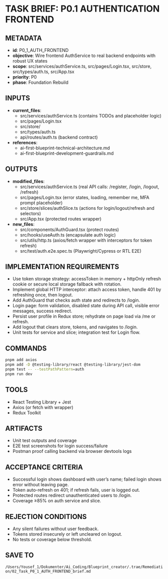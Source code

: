 # TASK BRIEF: P0.1 AUTHENTICATION FRONTEND

## METADATA
- **id**: P0_1_AUTH_FRONTEND
- **objective**: Wire frontend AuthService to real backend endpoints with robust UX states
- **scope**: src/services/authService.ts, src/pages/Login.tsx, src/store, src/types/auth.ts, src/App.tsx
- **priority**: P0
- **phase**: Foundation Rebuild

## INPUTS
- **current_files**:
  - src/services/authService.ts (contains TODOs and placeholder logic)
  - src/pages/Login.tsx
  - src/store/
  - src/types/auth.ts
  - api/routes/auth.ts (backend contract)
- **references**:
  - ai-first-blueprint-technical-architecture.md
  - ai-first-blueprint-development-guardrails.md

## OUTPUTS
- **modified_files**:
  - src/services/authService.ts (real API calls: /register, /login, /logout, /refresh)
  - src/pages/Login.tsx (error states, loading, remember me, MFA prompt placeholder)
  - src/store/slices/authSlice.ts (actions for login/logout/refresh and selectors)
  - src/App.tsx (protected routes wrapper)
- **new_files**:
  - src/components/AuthGuard.tsx (protect routes)
  - src/hooks/useAuth.ts (encapsulate auth logic)
  - src/utils/http.ts (axios/fetch wrapper with interceptors for token refresh)
  - src/test/auth.e2e.spec.ts (Playwright/Cypress or RTL E2E)

## IMPLEMENTATION REQUIREMENTS
- Use token storage strategy: accessToken in memory + httpOnly refresh cookie or secure local storage fallback with rotation.
- Implement global HTTP interceptor: attach access token, handle 401 by refreshing once, then logout.
- Add AuthGuard that checks auth state and redirects to /login.
- Login page: form validation, disabled state during API call, visible error messages, success redirect.
- Persist user profile in Redux store; rehydrate on page load via /me or refresh.
- Add logout that clears store, tokens, and navigates to /login.
- Unit tests for service and slice; integration test for Login flow.

## COMMANDS
```bash
pnpm add axios
pnpm add -D @testing-library/react @testing-library/jest-dom
pnpm test -- --testPathPattern=auth
pnpm run dev
```

## TOOLS
- React Testing Library + Jest
- Axios (or fetch with wrapper)
- Redux Toolkit

## ARTIFACTS
- Unit test outputs and coverage
- E2E test screenshots for login success/failure
- Postman proof calling backend via browser devtools logs

## ACCEPTANCE CRITERIA
- Successful login shows dashboard with user’s name; failed login shows error without leaving page.
- Token auto-refresh on 401; if refresh fails, user is logged out.
- Protected routes redirect unauthenticated users to /login.
- Coverage ≥85% on auth service and slice.

## REJECTION CONDITIONS
- Any silent failures without user feedback.
- Tokens stored insecurely or left uncleared on logout.
- No tests or coverage below threshold.

## SAVE TO
`/Users/Yousef_1/Dokumenter/Ai_Coding/Blueprint_creator/.trae/Remediation/02_Task_P0_1_AUTH_FRONTEND_brief.md`